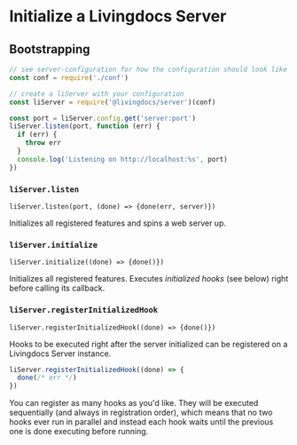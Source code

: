 # Initialize a Livingdocs Server

## Bootstrapping

```js
// see server-configuration for how the configuration should look like
const conf = require('./conf')

// create a liServer with your configuration
const liServer = require('@livingdocs/server')(conf)

const port = liServer.config.get('server:port')
liServer.listen(port, function (err) {
  if (err) {
    throw err
  }
  console.log('Listening on http://localhost:%s', port)
})
```

### `liServer.listen`

`liServer.listen(port, (done) => {done(err, server)})`

Initializes all registered features and spins a web server up.

### `liServer.initialize`

`liServer.initialize((done) => {done()})`

Initializes all registered features. Executes _initialized hooks_ (see below) right before calling its callback.

### `liServer.registerInitializedHook`

`liServer.registerInitializedHook((done) => {done()})`

Hooks to be executed right after the server initialized can be registered on a Livingdocs Server instance.

```js
liServer.registerInitializedHook((done) => {
  done(/* err */)
})
```

You can register as many hooks as you'd like. They will be executed sequentially (and always in registration order), which means that no two hooks ever run in parallel and instead each hook waits until the previous one is done executing before running.
